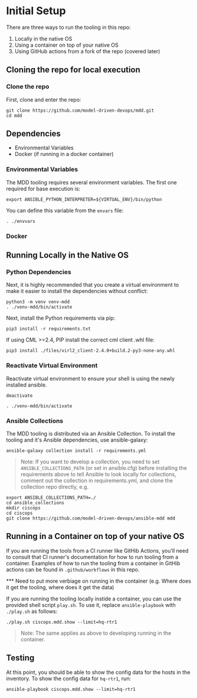 # Initial Setup

There are three ways to run the tooling in this repo:
1) Locally in the native OS
2) Using a container on top of your native OS
3) Using GitHub actions from a fork of the repo (covered later)

## Cloning the repo for local execution
### Clone the repo

First, clone and enter the repo:
```
git clone https://github.com/model-driven-devops/mdd.git
cd mdd
```

## Dependencies

* Environmental Variables
* Docker (if running in a docker container)

### Environmental Variables
The MDD tooling requires several environment variables.  The first one required for
base execution is:
```
export ANSIBLE_PYTHON_INTERPRETER=${VIRTUAL_ENV}/bin/python
```

You can define this variable from the `envars` file:

```
. ./envvars
```

### Docker

## Running Locally in the Native OS
### Python Dependencies
Next, it is highly recommended that you create a virtual environment to make it easier to
install the dependencies without conflict:

```
python3 -m venv venv-mdd
. ./venv-mdd/bin/activate
```

Next, install the Python requirements via pip:
```
pip3 install -r requirements.txt
```
If using CML >=2.4, PIP install the correct cml client .whl file:
```
pip3 install ./files/virl2_client-2.4.0+build.2-py3-none-any.whl
```
### Reactivate Virtual Environment
Reactivate virtual environment to ensure your shell is using the newly installed ansible.  
```
deactivate
```
```
. ./venv-mdd/bin/activate
```
### Ansible Collections
The MDD tooling is distributed via an Ansible Collection.  To install the tooling and it's
Ansible dependencies, use ansible-galaxy:

```
ansible-galaxy collection install -r requirements.yml
```
> Note: If you want to develop a collection, you need to set `ANSIBLE_COLLECTIONS_PATH` (or set in ansible.cfg)
before installing the requirements above to tell Ansible to look locally for collections, comment out the collection
in requirements.yml, and clone the collection repo directly, e.g.
```
export ANSIBLE_COLLECTIONS_PATH=./
cd ansible_collections
mkdir ciscops
cd ciscops
git clone https://github.com/model-driven-devops/ansible-mdd mdd
```

## Running in a Container on top of your native OS
If you are running the tools from a CI runner like GitHib Actions, you'll need to consult that CI runner's
documentation for how to run tooling from a container.  Examples of how to run the tooling from a
container in GitHib actions can be found in `.github/workflows` in this repo.

*** Need to put more verbiage on running in the container (e.g. Where does it get the tooling, where does it get the data)

If you are running the tooling locally instide a container, you can use the provided shell script
`play.sh`.  To use it, replace `ansible-playbook` with `./play.sh` as follows:

```
./play.sh ciscops.mdd.show --limit=hq-rtr1
```

> Note: The same applies as above to developing running in the container.

## Testing
At this point, you should be able to show the config data for the hosts in the inventory.
To show the config data for `hq-rtr1`, run:
```
ansible-playbook ciscops.mdd.show --limit=hq-rtr1
```